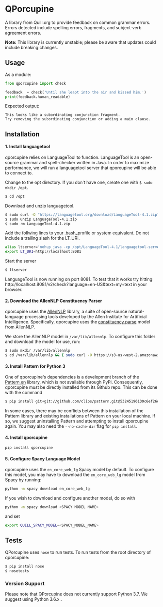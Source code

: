 # QPorcupine

A library from Quill.org to provide feedback on common grammar errors. Errors detected include spelling errors, fragments, and subject-verb agreement errors.


**Note:** This library is currently unstable; please be aware
that updates could include breaking changes.


## Usage

As a module:
```py
from qporcupine import check

feedback  = check('Until she leapt into the air and kissed him.')
print(feedback.human_readable)
```

Expected output:
```
This looks like a subordinating conjunction fragment.
Try removing the subordinating conjunction or adding a main clause.
```

## Installation

#### 1. Install languagetool

qporcupine relies on LanguageTool to function. LanguageTool is an open-source
grammar and spell-checker written in Java. In order to maximize performance, we
will run a languagetool server that qporcupine will be able to connect to.

Change to the opt directory. If you don't have one, create one with `$ sudo mkdir /opt`.
```bash
$ cd /opt
```

Download and unzip languagetool.
```bash
$ sudo curl -O "https://languagetool.org/download/LanguageTool-4.1.zip"
$ sudo unzip LanguageTool-4.1.zip
$ sudo rm LanguageTool-4.1.zip
```

Add the follwing lines to your .bash_profile or system equivalent. Do not
include a trailing slash for the LT_URI.
```bash
alias ltserver='nohup java -cp /opt/LanguageTool-4.1/languagetool-server.jar org.languagetool.server.HTTPServer --port 8081 </dev/null >/dev/null 2>&1 &'
export LT_URI=http://localhost:8081
```

Start the server
```bash
$ ltserver
```

LanguageTool is now running on port 8081. To test that it works try hitting
http://localhost:8081/v2/check?language=en-US&text=my+text in your browser.


#### 2. Download the AllenNLP Constituency Parser

qporcupine uses the [AllenNLP](https://allennlp.org/) library, a suite of open-source
natural-language processing tools developed by the Allen Institute for Artificial
Intelligence. Specifically, qporcupine uses the [constituency parse](http://demo.allennlp.org/constituency-parsing)
model from AllenNLP.

We store the AllenNLP model in `/var/lib/allennlp`. To configure this folder and download the model for use, run:

```bash
$ sudo mkdir /var/lib/allennlp
$ cd /var/lib/allennlp && { sudo curl -O https://s3-us-west-2.amazonaws.com/allennlp/models/elmo-constituency-parser-2018.03.14.tar.gz; cd -;}
```

#### 3. Install Pattern for Python 3

One of qporcupine's dependencies is a development branch of the [Pattern.en](https://www.clips.uantwerpen.be/pattern) library, which is not available through PyPi. Consequently, qporcupine must be directly installed from its Github repo. This can be done with the command

```bash
$ pip install git+git://github.com/clips/pattern.git@53245196139c6ef26dc9c34873dda8a16f236d23#egg=Pattern
```

In some cases, there may be conflicts between this installation of the Pattern library and existing installations of Pattern on your local machine. If so, we suggest uninstalling Pattern and attempting to install qporcupine again. You may also need the `--no-cache-dir` flag for `pip install`.

#### 4. Install qporcupine

```bash
pip install qporcupine
```

#### 5. Configure Spacy Language Model

qporcupine uses the `en_core_web_lg` Spacy model by default. To configure this model, you may have to download the `en_core_web_lg` model from Spacy by running:

```bash
python -m spacy download en_core_web_lg
```

If you wish to download and configure another model, do so with

```bash
python -m spacy download <SPACY MODEL NAME>
```

and set

```bash
export QUILL_SPACY_MODEL=<SPACY_MODEL_NAME>
```

## Tests

QPorcupine uses `nose` to run tests. To run tests from the root directory of qporcupine:

```bash
$ pip install nose
$ nosetests
```

### Version Support

Please note that QPorcupine does not currently support Python 3.7. We suggest using Python 3.6.x .
